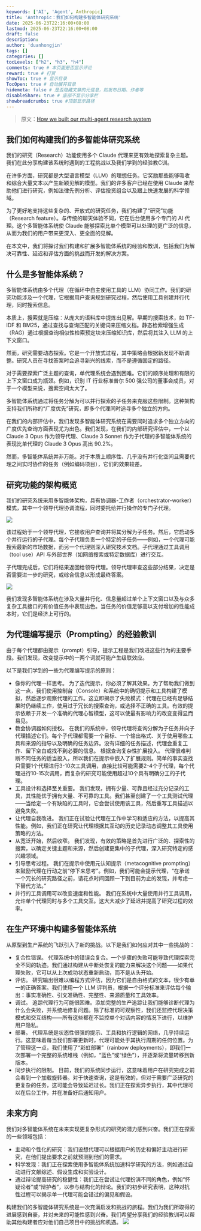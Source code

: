 ```yaml
---
keywords: ['AI', 'Agent', Anthropic]
title: 'Anthropic：我们如何构建多智能体研究系统'
date: 2025-06-23T22:16:00+08:00
lastmod: 2025-06-23T22:16:00+08:00
draft: false
description: 
author: 'duanhongjin'
tags: []
categories: []
tocLevels: ["h2", "h3", "h4"]
comments: true # 本页面是否显示评论
reward: true # 打赏
showToc: true # 显示目录
TocOpen: true # 自动展开目录
hidemeta: false # 是否隐藏文章的元信息，如发布日期、作者等
disableShare: true # 底部不显示分享栏
showbreadcrumbs: true #顶部显示路径
---
```

> 原文：[How we built our multi-agent research system](https://www.anthropic.com/engineering/built-multi-agent-research-system)
## 我们如何构建我们的多智能体研究系统
我们的研究（Research）功能使用多个 Claude 代理来更有效地探索复杂主题。我们在此分享构建该系统时遇到的工程挑战以及我们学到的经验教C训。

在许多方面，研究都是大型语言模型（LLM）的理想任务。它奖励那些能够吸收和综合大量文本以产生新颖见解的模型。我们的许多客户已经在使用 Claude 来帮助他们进行研究，例如法律先例分析、评估投资组合以及跟上快速发展的科学领域。

为了更好地支持这些复杂的、开放式的研究任务，我们构建了“研究”功能（Research feature）。与传统的聊天体验不同，它在后台使用多个专门的 AI 代理。这个多智能体系统使 Claude 能够探索比单个模型可以处理的更广泛的信息，从而为我们的用户带来更深入、更全面的见解。

在本文中，我们将探讨我们构建和扩展多智能体系统的经验和教训，包括我们为解决可靠性、延迟和评估方面的挑战而开发的解决方案。

## 什么是多智能体系统？
多智能体系统由多个代理（在循环中自主使用工具的 LLM）协同工作。我们的研究功能涉及一个代理，它根据用户查询规划研究过程，然后使用工具创建并行代理，同时搜索信息。

本质上，搜索就是压缩：从庞大的语料库中提炼出见解。早期的搜索技术，如 TF-IDF 和 BM25，通过查找与查询匹配的关键词来压缩文档。静态检索增强生成（RAG）通过根据查询相似性检索预定块来压缩知识库，然后将其注入 LLM 的上下文窗口。

然而，研究需要动态探索。它是一个开放式过程，其中策略会根据新发现不断调整。研究人员在寻找答案时会追寻新兴的线索，而不是遵循固定的路径。

对于需要探索广泛主题的查询，单代理系统会遇到困难。它们的顺序处理和有限的上下文窗口成为瓶颈。例如，识别 IT 行业标准普尔 500 强公司的董事会成员，对于一个模型来说，搜索空间太大了。

多智能体系统通过将任务分解为可以并行探索的子任务来克服这些限制。这种架构支持我们所称的“广度优先”研究，即多个代理同时追寻多个独立的方向。

在我们的内部评估中，我们发现多智能体研究系统在需要同时追求多个独立方向的广度优先查询方面表现尤为出色。我们发现，在我们的内部研究评估中，一个以 Claude 3 Opus 作为领导代理、Claude 3 Sonnet 作为子代理的多智能体系统的表现比单代理的 Claude 3 Opus 高出 90.2%。

然而，多智能体系统并非万能。对于本质上顺序性、几乎没有并行化空间且需要代理之间实时协作的任务（例如编码项目），它们的效果较差。

## 研究功能的架构概览
我们的研究系统采用多智能体架构，具有协调器-工作者（orchestrator-worker）模式，其中一个领导代理协调流程，同时委托给并行操作的专门子代理。

![](1198befc0b33726c45692ac40f764022f4de1bf2-4584x2579.webp)

该过程始于一个领导代理，它接收用户查询并将其分解为子任务。然后，它启动多个并行运行的子代理。每个子代理负责一个特定的子任务——例如，一个代理可能搜索最新的市场数据，而另一个代理则深入研究技术文档。子代理通过工具调用（tool use）API 与外部世界（如网络搜索或特定数据库）进行交互。

子代理完成后，它们将结果返回给领导代理。领导代理审查这些部分结果，决定是否需要进一步的研究，或综合信息以形成最终答案。

![](3bde53c9578d74f6e05c3e515e20b910c5a8c20a-4584x4584.webp)

我们发现多智能体系统在涉及大量并行化、信息量超过单个上下文窗口以及与众多复杂工具接口的有价值任务中表现出色。当任务的价值足够高以支付增加的性能成本时，它们是经济上可行的。

## 为代理编写提示（Prompting）的经验教训
由于每个代理都由提示（prompt）引导，提示工程是我们改进这些行为的主要手段。我们发现，改变提示中的一两个词就可能产生级联效应。

以下是我们学到的一些为代理编写提示的原则：

- 像你的代理一样思考。 为了迭代提示，你必须了解其效果。为了帮助我们做到这一点，我们使用控制台（Console）和系统中的确切提示和工具构建了模拟，然后逐步观察代理的工作。这立即揭示了失败模式：代理在已经有足够结果时仍继续工作，使用过于冗长的搜索查询，或选择不正确的工具。有效的提示依赖于开发一个准确的代理心智模型，这可以使最有影响力的改变变得显而易见。
- 教会协调器如何授权。 在我们的系统中，领导代理将查询分解为子任务并向子代理描述它们。每个子代理都需要一个目标、一个输出格式、关于使用哪些工具和来源的指导以及明确的任务边界。没有详细的任务描述，代理会重复工作、留下空白或找不到必要的信息。
根据查询复杂性扩展投入。 代理很难判断不同任务的适当投入，所以我们在提示中嵌入了扩展规则。简单的事实查找只需要1个代理进行3-10次工具调用，直接比较可能需要2-4个子代理，每个代理进行10-15次调用，而复杂的研究可能使用超过10个具有明确分工的子代理。
- 工具设计和选择至关重要。 我们发现，拥有少量、可靠且经过充分记录的工具，其性能优于拥有大量、不可靠的工具。我们甚至创建了一个工具测试代理——当给定一个有缺陷的工具时，它会尝试使用该工具，然后重写工具描述以避免失败。
- 让代理自我改进。 我们正在试验让代理在工作中学习和适应的方法，以提高其性能。例如，我们正在研究让代理根据其互动的历史记录动态调整其工具使用策略的方法。
- 从宽泛开始，然后收窄。 我们发现，有效的策略是首先进行广泛的、探索性的搜索，以确定关键主题和来源，然后创建更集中的子代理，深入研究特定的感兴趣领域。
- 引导思考过程。 我们在提示中使用元认知提示（metacognitive prompting）来鼓励代理在行动之前“停下来思考”。例如，我们可能会提示代理，“在承诺一个冗长的研究路径之前，请花点时间回顾一下到目前为止的发现，并考虑一下替代方法。”
- 并行的工具调用可以改变速度和性能。 我们在系统中大量使用并行工具调用，允许单个代理同时与多个工具交互。这大大减少了延迟并提高了研究过程的效率。
## 在生产环境中构建多智能体系统
从原型到生产系统的飞跃引入了新的挑战。以下是我们如何应对其中一些挑战的：

- 复合性错误。 代理系统中的错误会复合。一个步骤的失败可能导致代理探索完全不同的轨迹。我们通过构建从中断处恢复的能力来解决这个问题——如果代理失败，它可以从上次成功状态重新启动，而不是从头开始。
- 评估。 研究输出很难以编程方式评估，因为它们是自由格式的文本，很少有单一的正确答案。我们使用一个 LLM 评判员，根据一个评分标准来评估每个输出：事实准确性、引文准确性、完整性、来源质量和工具效率。
- 调试。 追踪代理行为可能很困难。添加完整的生产追踪让我们能够诊断代理为什么会失败，并系统地修复问题。除了标准的可观察性，我们还监控代理决策模式和交互结构——所有这些都在不监控单个对话内容的情况下进行，以维护用户隐私。
- 部署。 代理系统是状态性很强的提示、工具和执行逻辑的网络，几乎持续运行。这意味着每当我们部署更新时，代理可能处于其执行周期的任何位置。为了管理这一点，我们使用了“彩虹部署”（rainbow deployments），即我们一次部署一个完整的系统堆栈（例如，“蓝色”或“绿色”），并逐渐将流量转移到新版本。
- 同步执行的限制。 目前，我们的系统同步运行，这意味着用户在研究完成之前会看到一个加载旋转器。对于快速查询，这是有效的，但对于需要广泛研究的更复杂的任务，这可能会导致延迟过长。我们正在探索异步执行，其中代理可以在后台工作，并在准备好后通知用户。
## 未来方向
我们对多智能体系统在未来实现更复杂形式的研究的潜力感到兴奋。我们正在探索的一些领域包括：

- 主动和个性化的研究：我们设想代理可以根据用户的历史和偏好主动进行研究，在他们提出要求之前就预测到他们的需求。
- 科学发现：我们正在探索使用多智能体系统加速科学研究的方法，例如通过自动进行文献综述、假设生成和实验设计。
- 通过辩论提高研究的稳健性：我们正在尝试让代理扮演不同的角色，例如“怀疑论者”或“辩护者”，以参与结构化的辩论。我们的初步研究表明，这种对抗性过程可以揭示单一代理可能会错过的偏见和假设。  

构建我们的多智能体研究系统是一次充满启发和挑战的旅程。我们为我们所取得的进展感到自豪，并对未来的可能性感到兴奋。我们希望分享我们的经验教训可以帮助其他构建者应对他们自己项目中的挑战和机遇。
![](09a90e0aca54859553e93c18683e7fd33ff16d4c-2654x2148.png)